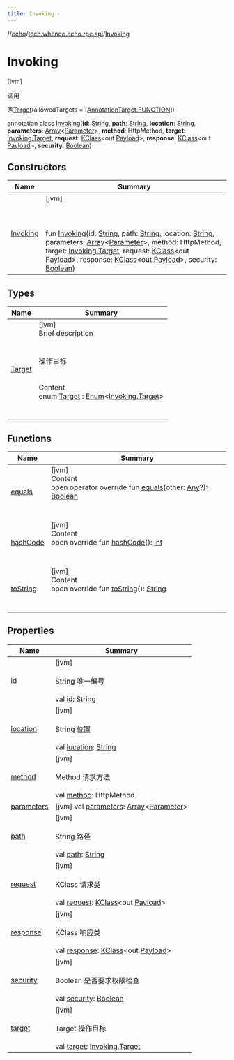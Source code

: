 ```yaml
---
title: Invoking -
---
```

//[echo](../../index.md)/[tech.whence.echo.rpc.api](../index.md)/[Invoking](index.md)



# Invoking  
 [jvm] 

调用

@[Target](https://kotlinlang.org/api/latest/jvm/stdlib/kotlin.annotation/-target/index.html)(allowedTargets = [[AnnotationTarget.FUNCTION](https://kotlinlang.org/api/latest/jvm/stdlib/kotlin.annotation/-annotation-target/-f-u-n-c-t-i-o-n/index.html)])  
  
annotation class [Invoking](index.md)(**id**: [String](https://kotlinlang.org/api/latest/jvm/stdlib/kotlin/-string/index.html), **path**: [String](https://kotlinlang.org/api/latest/jvm/stdlib/kotlin/-string/index.html), **location**: [String](https://kotlinlang.org/api/latest/jvm/stdlib/kotlin/-string/index.html), **parameters**: [Array](https://kotlinlang.org/api/latest/jvm/stdlib/kotlin/-array/index.html)<[Parameter](../-parameter/index.md)>, **method**: HttpMethod, **target**: [Invoking.Target](-target/index.md), **request**: [KClass](https://kotlinlang.org/api/latest/jvm/stdlib/kotlin.reflect/-k-class/index.html)<out [Payload](../../tech.whence.echo.rpc.payload/-payload/index.md)>, **response**: [KClass](https://kotlinlang.org/api/latest/jvm/stdlib/kotlin.reflect/-k-class/index.html)<out [Payload](../../tech.whence.echo.rpc.payload/-payload/index.md)>, **security**: [Boolean](https://kotlinlang.org/api/latest/jvm/stdlib/kotlin/-boolean/index.html))   


## Constructors  
  
|  Name|  Summary| 
|---|---|
| [Invoking](-invoking.md)|  [jvm] <br><br><br><br>fun [Invoking](-invoking.md)(id: [String](https://kotlinlang.org/api/latest/jvm/stdlib/kotlin/-string/index.html), path: [String](https://kotlinlang.org/api/latest/jvm/stdlib/kotlin/-string/index.html), location: [String](https://kotlinlang.org/api/latest/jvm/stdlib/kotlin/-string/index.html), parameters: [Array](https://kotlinlang.org/api/latest/jvm/stdlib/kotlin/-array/index.html)<[Parameter](../-parameter/index.md)>, method: HttpMethod, target: [Invoking.Target](-target/index.md), request: [KClass](https://kotlinlang.org/api/latest/jvm/stdlib/kotlin.reflect/-k-class/index.html)<out [Payload](../../tech.whence.echo.rpc.payload/-payload/index.md)>, response: [KClass](https://kotlinlang.org/api/latest/jvm/stdlib/kotlin.reflect/-k-class/index.html)<out [Payload](../../tech.whence.echo.rpc.payload/-payload/index.md)>, security: [Boolean](https://kotlinlang.org/api/latest/jvm/stdlib/kotlin/-boolean/index.html))   <br>


## Types  
  
|  Name|  Summary| 
|---|---|
| [Target](-target/index.md)| [jvm]  <br>Brief description  <br><br><br>操作目标<br><br>  <br>Content  <br>enum [Target](-target/index.md) : [Enum](https://kotlinlang.org/api/latest/jvm/stdlib/kotlin/-enum/index.html)<[Invoking.Target](-target/index.md)>   <br><br><br>


## Functions  
  
|  Name|  Summary| 
|---|---|
| [equals](../../tech.whence.echo.webclient.response.exception/-response-unrecognized-exception/index.md#kotlin/Any/equals/#kotlin.Any?/PointingToDeclaration/)| [jvm]  <br>Content  <br>open operator override fun [equals](../../tech.whence.echo.webclient.response.exception/-response-unrecognized-exception/index.md#kotlin/Any/equals/#kotlin.Any?/PointingToDeclaration/)(other: [Any](https://kotlinlang.org/api/latest/jvm/stdlib/kotlin/-any/index.html)?): [Boolean](https://kotlinlang.org/api/latest/jvm/stdlib/kotlin/-boolean/index.html)  <br><br><br>
| [hashCode](../../tech.whence.echo.webclient.response.exception/-response-unrecognized-exception/index.md#kotlin/Any/hashCode/#/PointingToDeclaration/)| [jvm]  <br>Content  <br>open override fun [hashCode](../../tech.whence.echo.webclient.response.exception/-response-unrecognized-exception/index.md#kotlin/Any/hashCode/#/PointingToDeclaration/)(): [Int](https://kotlinlang.org/api/latest/jvm/stdlib/kotlin/-int/index.html)  <br><br><br>
| [toString](../../tech.whence.echo.webclient.response.exception/-response-unrecognized-exception/index.md#kotlin/Any/toString/#/PointingToDeclaration/)| [jvm]  <br>Content  <br>open override fun [toString](../../tech.whence.echo.webclient.response.exception/-response-unrecognized-exception/index.md#kotlin/Any/toString/#/PointingToDeclaration/)(): [String](https://kotlinlang.org/api/latest/jvm/stdlib/kotlin/-string/index.html)  <br><br><br>


## Properties  
  
|  Name|  Summary| 
|---|---|
| [id](index.md#tech.whence.echo.rpc.api/Invoking/id/#/PointingToDeclaration/)|  [jvm] <br><br>String 唯一编号<br><br>val [id](index.md#tech.whence.echo.rpc.api/Invoking/id/#/PointingToDeclaration/): [String](https://kotlinlang.org/api/latest/jvm/stdlib/kotlin/-string/index.html)   <br>
| [location](index.md#tech.whence.echo.rpc.api/Invoking/location/#/PointingToDeclaration/)|  [jvm] <br><br>String 位置<br><br>val [location](index.md#tech.whence.echo.rpc.api/Invoking/location/#/PointingToDeclaration/): [String](https://kotlinlang.org/api/latest/jvm/stdlib/kotlin/-string/index.html)   <br>
| [method](index.md#tech.whence.echo.rpc.api/Invoking/method/#/PointingToDeclaration/)|  [jvm] <br><br>Method 请求方法<br><br>val [method](index.md#tech.whence.echo.rpc.api/Invoking/method/#/PointingToDeclaration/): HttpMethod   <br>
| [parameters](index.md#tech.whence.echo.rpc.api/Invoking/parameters/#/PointingToDeclaration/)|  [jvm] val [parameters](index.md#tech.whence.echo.rpc.api/Invoking/parameters/#/PointingToDeclaration/): [Array](https://kotlinlang.org/api/latest/jvm/stdlib/kotlin/-array/index.html)<[Parameter](../-parameter/index.md)>   <br>
| [path](index.md#tech.whence.echo.rpc.api/Invoking/path/#/PointingToDeclaration/)|  [jvm] <br><br>String 路径<br><br>val [path](index.md#tech.whence.echo.rpc.api/Invoking/path/#/PointingToDeclaration/): [String](https://kotlinlang.org/api/latest/jvm/stdlib/kotlin/-string/index.html)   <br>
| [request](index.md#tech.whence.echo.rpc.api/Invoking/request/#/PointingToDeclaration/)|  [jvm] <br><br>KClass<out Payload> 请求类<br><br>val [request](index.md#tech.whence.echo.rpc.api/Invoking/request/#/PointingToDeclaration/): [KClass](https://kotlinlang.org/api/latest/jvm/stdlib/kotlin.reflect/-k-class/index.html)<out [Payload](../../tech.whence.echo.rpc.payload/-payload/index.md)>   <br>
| [response](index.md#tech.whence.echo.rpc.api/Invoking/response/#/PointingToDeclaration/)|  [jvm] <br><br>KClass<out Payload> 响应类<br><br>val [response](index.md#tech.whence.echo.rpc.api/Invoking/response/#/PointingToDeclaration/): [KClass](https://kotlinlang.org/api/latest/jvm/stdlib/kotlin.reflect/-k-class/index.html)<out [Payload](../../tech.whence.echo.rpc.payload/-payload/index.md)>   <br>
| [security](index.md#tech.whence.echo.rpc.api/Invoking/security/#/PointingToDeclaration/)|  [jvm] <br><br>Boolean 是否要求权限检查<br><br>val [security](index.md#tech.whence.echo.rpc.api/Invoking/security/#/PointingToDeclaration/): [Boolean](https://kotlinlang.org/api/latest/jvm/stdlib/kotlin/-boolean/index.html)   <br>
| [target](index.md#tech.whence.echo.rpc.api/Invoking/target/#/PointingToDeclaration/)|  [jvm] <br><br>Target 操作目标<br><br>val [target](index.md#tech.whence.echo.rpc.api/Invoking/target/#/PointingToDeclaration/): [Invoking.Target](-target/index.md)   <br>

